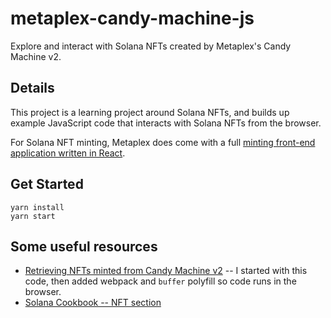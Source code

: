 # metaplex-candy-machine-js

Explore and interact with Solana NFTs created by Metaplex's Candy Machine v2.

## Details

This project is a learning project around Solana NFTs, and builds up example JavaScript code that interacts with Solana NFTs from the browser.

For Solana NFT minting, Metaplex does come with a full [minting front-end application written in React](https://docs.metaplex.com/candy-machine-v2/mint-frontend).

## Get Started

    yarn install
    yarn start

## Some useful resources

- [Retrieving NFTs minted from Candy Machine v2](https://stackoverflow.com/questions/70597753/how-to-find-all-nfts-minted-from-a-v2-candy-machine) -- I started with this code, then added webpack and `buffer` polyfill so code runs in the browser.
- [Solana Cookbook -- NFT section](https://solanacookbook.com/references/nfts.html)
